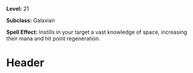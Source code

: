<!-- TITLE: Spell: Knowledge Of Space -->
<!-- SUBTITLE:  -->

**Level:** 21

**Subclass:** Galaxian

**Spell Effect:** Instills in your target a vast knowledge of space, increasing their mana and hit point regeneration.

# Header